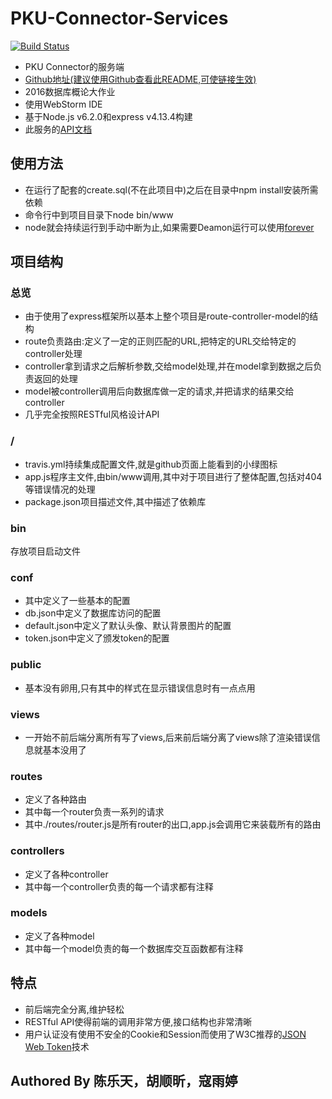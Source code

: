 # PKU-Connector-Services
[![Build Status](https://img.shields.io/travis/HackAll-PKU/PKU-Connector-Services.svg)](https://travis-ci.org/HackAll-PKU/PKU-Connector-Services)
- PKU Connector的服务端
- [Github地址(建议使用Github查看此README,可使链接生效)](https://github.com/HackAll-PKU/PKU-Connector-Services)
- 2016数据库概论大作业
- 使用WebStorm IDE
- 基于Node.js v6.2.0和express v4.13.4构建
- 此服务的[API文档](./dev-resource/api)

## 使用方法
- 在运行了配套的create.sql(不在此项目中)之后在目录中npm install安装所需依赖
- 命令行中到项目目录下node bin/www
- node就会持续运行到手动中断为止,如果需要Deamon运行可以使用[forever](https://github.com/foreverjs/forever)

## 项目结构
### 总览
- 由于使用了express框架所以基本上整个项目是route-controller-model的结构
- route负责路由:定义了一定的正则匹配的URL,把特定的URL交给特定的controller处理
- controller拿到请求之后解析参数,交给model处理,并在model拿到数据之后负责返回的处理
- model被controller调用后向数据库做一定的请求,并把请求的结果交给controller
- 几乎完全按照RESTful风格设计API

### /
- travis.yml持续集成配置文件,就是github页面上能看到的小绿图标
- app.js程序主文件,由bin/www调用,其中对于项目进行了整体配置,包括对404等错误情况的处理
- package.json项目描述文件,其中描述了依赖库

### bin
存放项目启动文件

### conf
- 其中定义了一些基本的配置
- db.json中定义了数据库访问的配置
- default.json中定义了默认头像、默认背景图片的配置
- token.json中定义了颁发token的配置

### public
- 基本没有卵用,只有其中的样式在显示错误信息时有一点点用

### views
- 一开始不前后端分离所有写了views,后来前后端分离了views除了渲染错误信息就基本没用了

### routes
- 定义了各种路由
- 其中每一个router负责一系列的请求
- 其中./routes/router.js是所有router的出口,app.js会调用它来装载所有的路由

### controllers
- 定义了各种controller
- 其中每一个controller负责的每一个请求都有注释

### models
- 定义了各种model
- 其中每一个model负责的每一个数据库交互函数都有注释

## 特点
- 前后端完全分离,维护轻松
- RESTful API使得前端的调用非常方便,接口结构也非常清晰
- 用户认证没有使用不安全的Cookie和Session而使用了W3C推荐的[JSON Web Token](https://jwt.io)技术

## Authored By 陈乐天，胡顺昕，寇雨婷
